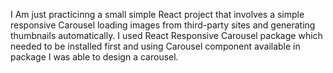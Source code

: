 I Am just practicinng a small simple React project that involves a simple responsive Carousel loading images from third-party sites and generating thumbnails automatically. I used React Responsive Carousel package which needed to be installed first and using Carousel component available in package I was able to design a carousel.